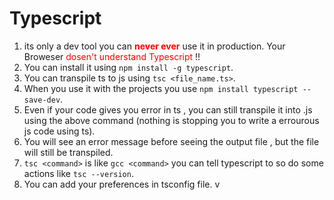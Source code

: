 # Typescript

1. its only a dev tool you can <span style="color:red">**never ever**</span> use it in production. Your Broweser <span style="color:red"> dosen't understand Typescript</span> !!
2. You can install it using `npm install -g typescript`.
3. You can transpile ts to js using `tsc <file_name.ts>`.
4. When you use it with the projects you use `npm install typescript --save-dev`.
5. Even if your code gives you error in ts , you can still transpile it into .js using the above command (nothing is stopping you to write a errourous js code using ts).
6. You will see an error message before seeing the output file , but the file will still be transpiled.
7. `tsc <command>` is like `gcc <command>` you can tell typescript to so do some actions like `tsc --version`.
8. You can add your preferences in tsconfig file.
   v
